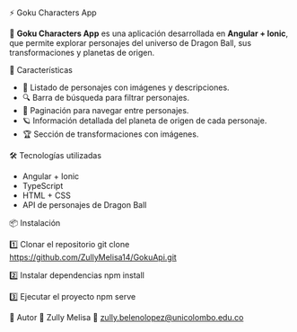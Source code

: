 ⚡ Goku Characters App

📌 **Goku Characters App** es una aplicación desarrollada en **Angular + Ionic**, que permite explorar personajes del universo de Dragon Ball, sus transformaciones y planetas de origen.


🚀 Características

- 📜 Listado de personajes con imágenes y descripciones.
- 🔍 Barra de búsqueda para filtrar personajes.
- 🔄 Paginación para navegar entre personajes.
- 🪐 Información detallada del planeta de origen de cada personaje.
- 🏆 Sección de transformaciones con imágenes.

🛠️ Tecnologías utilizadas

- Angular + Ionic  
- TypeScript  
- HTML + CSS  
- API de personajes de Dragon Ball

📦 Instalación

1️⃣ Clonar el repositorio 
git clone https://github.com/ZullyMelisa14/GokuApi.git

2️⃣ Instalar dependencias
npm install

3️⃣ Ejecutar el proyecto
npm serve

📝 Autor
👤 Zully Melisa
📩 zully.belenolopez@unicolombo.edu.co



